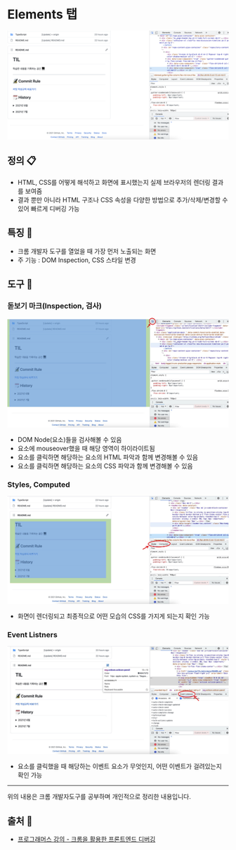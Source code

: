 # Elements 탭
<img src="images/elements.png" width="600">

## 정의 📋
- HTML, CSS를 어떻게 해석하고 화면에 표시했는지 실제 브라우저의 렌더링 결과를 보여줌
- 결과 뿐만 아니라 HTML 구조나 CSS 속성을 다양한 방법으로 추가/삭제/변경할 수 있어 빠르게 디버깅 가능

## 특징 🙌
- 크롬 개발자 도구를 열었을 때 가장 먼저 노출되는 화면
- 주 기능 : DOM Inspection, CSS 스타일 변경

## 도구 🔩
### 돋보기 마크(Inspection, 검사)
<img src="images/03.png" width="600">

- DOM Node(요소)들을 검사해볼 수 있음
- 요소에 mouseover했을 때 해당 영역이 하이라이트됨
- 요소를 클릭하면 해당하는 요소의 HTML 파악과 함께 변경해볼 수 있음
- 요소를 클릭하면 해당하는 요소의 CSS 파악과 함께 변경해볼 수 있음

### Styles, Computed
<img src="images/style.png" width="600">

- 화면이 렌더링되고 최종적으로 어떤 모습의 CSS를 가지게 되는지 확인 가능

### Event Listners
<img src="images/event.png" width="600">

- 요소를 클릭했을 때 해당하는 이벤트 요소가 무엇인지, 어떤 이벤트가 걸려있는지 확인 가능

- - -
위의 내용은 크롬 개발자도구를 공부하며 개인적으로 정리한 내용입니다.
## 출처 📝

- [프로그래머스 강의 - 크롬을 활용한 프론트엔드 디버깅](https://programmers.co.kr/learn/courses/7)